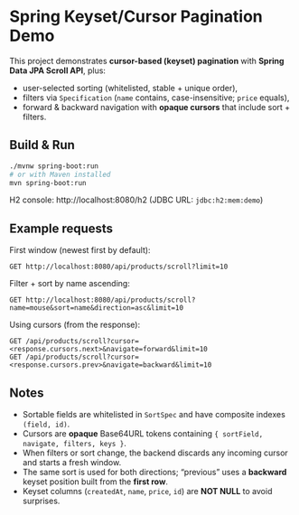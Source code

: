 # Spring Keyset/Cursor Pagination Demo

This project demonstrates **cursor-based (keyset) pagination** with **Spring Data JPA Scroll API**, plus:
- user-selected sorting (whitelisted, stable + unique order),
- filters via `Specification` (`name` contains, case-insensitive; `price` equals),
- forward & backward navigation with **opaque cursors** that include sort + filters.

## Build & Run

```bash
./mvnw spring-boot:run
# or with Maven installed
mvn spring-boot:run
```

H2 console: http://localhost:8080/h2  (JDBC URL: `jdbc:h2:mem:demo`)

## Example requests

First window (newest first by default):

```
GET http://localhost:8080/api/products/scroll?limit=10
```

Filter + sort by name ascending:

```
GET http://localhost:8080/api/products/scroll?name=mouse&sort=name&direction=asc&limit=10
```

Using cursors (from the response):

```
GET /api/products/scroll?cursor=<response.cursors.next>&navigate=forward&limit=10
GET /api/products/scroll?cursor=<response.cursors.prev>&navigate=backward&limit=10
```

## Notes

- Sortable fields are whitelisted in `SortSpec` and have composite indexes `(field, id)`.
- Cursors are **opaque** Base64URL tokens containing `{ sortField, navigate, filters, keys }`.
- When filters or sort change, the backend discards any incoming cursor and starts a fresh window.
- The same sort is used for both directions; “previous” uses a **backward** keyset position built from the **first row**.
- Keyset columns (`createdAt`, `name`, `price`, `id`) are **NOT NULL** to avoid surprises.

